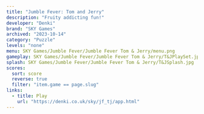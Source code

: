 ```yaml
---
title: "Jumble Fever: Tom and Jerry"
description: "Fruity addicting fun!"
developer: "Denki"
brand: "SKY Games"
archived: "2023-10-14"
category: "Puzzle"
levels: "none"
menu: SKY Games/Jumble Fever/Jumble Fever Tom & Jerry/menu.png
gameplay: SKY Games/Jumble Fever/Jumble Fever Tom & Jerry/T&JPlaySet.jpg
splash: SKY Games/Jumble Fever/Jumble Fever Tom & Jerry/T&JSplash.jpg
scores:
  sort: score
  reverse: true
  filter: "item.game == page.slug"
links:
  - title: Play
    url: "https://denki.co.uk/sky/jf_tj/app.html"
---
```

